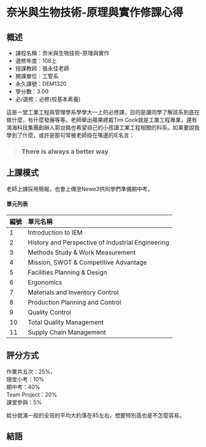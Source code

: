 
# 奈米與生物技術-原理與實作修課心得
## 概述
- 課程名稱：奈米與生物技術-原理與實作
- 選修年度：108上
- 授課教師：張永佳老師
- 開課單位：工管系    
- 永久課號：DEM1320
- 學分數：3.00
- 必/選修：必修(校基本素養)

這是一堂工業工程與管理學系學學大一上的必修課，目的是讓同學了解該系到底在做什麼，有什麼發展等等。老師舉出蘋果總裁Tim Cook就是工業工程專業，還有鴻海科技集團創辦人郭台銘也希望自己的小孩讀工業工程相關的科系。如果要說我學到了什麼，或許是那句常被老師掛在嘴邊的IE名言：
> ### There is always a better way




## 上課模式
老師上課採用簡報，也會上傳至Newe3供同學們準備期中考。
#### 單元列表

編號 | 單元名稱
--------|:-----
1|Introduction to IEM 
2|History and Perspective of Industrial Engineering 
3|Methods Study & Work Measurement 
4|Mission, SWOT & Competitive Advantage 
5|Facilities Planning & Design 
6|Ergonomics 
7|Materials and Inventory Control 
8|Production Planning and Control 
9|Quality Control 
10|Total Quality Management 
11|Supply Chain Management 

## 評分方式
作業共五次：25%，<br/>
隨堂小考：10%<br/>
期中考：40%<br/>
Team Project：20%<br/>
課堂參與：5%   

給分就滿一般的全班的平均大約落在85左右，想要特別高也是不怎麼容易。

## 結語






